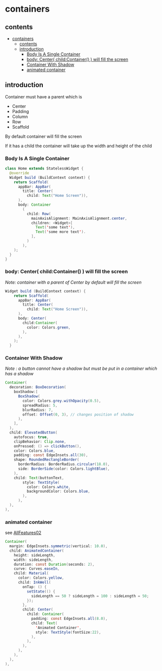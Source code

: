 # containers

## contents

- [containers](#containers)
  - [contents](#contents)
  - [introduction](#introduction)
    - [Body Is A Single Container](#body-is-a-single-container)
    - [body: Center( child:Container()  )  will fill the screen](#body-center-childcontainer----will-fill-the-screen)
    - [Container With Shadow](#container-with-shadow)
    - [animated container](#animated-container)

## introduction

Container must have a parent which is
- Center
- Padding
- Column
- Row
- Scaffold

By default container will fill the screen 

If it has a child the container will take up the width and height of the child



### Body Is A Single Container

```java
class Home extends StatelessWidget {
  @override
  Widget build (BuildContext context) {
    return Scaffold(
      appBar: AppBar(
        title: Center(
          child: Text("Home Screen")),
      ),
      body: Container
        (
          child: Row(
            mainAxisAlignment: MainAxisAlignment.center,
            children: <Widget>[
              Text('some text'),
              Text('some more text').
            ],
          )
        ),
    );
  }
}
```

### body: Center( child:Container()  )  will fill the screen

*Note: container with a parent of Center by default will fill the screen*

```java
Widget build (BuildContext context) {
    return Scaffold(
      appBar: AppBar(
        title: Center(
          child: Text("Home Screen")),
      ),   
      body: Center(
        child:Container(
          color: Colors.green,
        ),
      ),
    );
  }
```

### Container With Shadow

*Note : a button cannot have a shadow but must be put in a container which has a shadow*


```java
Container(
  decoration: BoxDecoration(
    boxShadow:[
      BoxShadow(
        color: Colors.grey.withOpacity(0.5),
        spreadRadius: 5,
        blurRadius: 7,
        offset: Offset(0, 3), // changes position of shadow
      ),
    ],
  ),
  child: ElevatedButton(
    autofocus: true,
    clipBehavior: Clip.none,
    onPressed: () => clickButton(),
    color: Colors.blue,
    padding: const EdgeInsets.all(30),
    shape: RoundedRectangleBorder(
      borderRadius: BorderRadius.circular(18.0),
      side: BorderSide(color: Colors.lightBlue),
    ),
    child: Text(buttonText, 
        style: TextStyle(
          color: Colors.white,
          backgroundColor: Colors.blue,
        ),
      ),
  ),
),
```

### animated container

see [AllFeatures02](../projects/AllFeatures02)

```java
Container(
  margin: EdgeInsets.symmetric(vertical: 10.0),
  child: AnimatedContainer(
    height: sideLength,
    width: sideLength,
    duration: const Duration(seconds: 2),
    curve: Curves.easeIn,
    child: Material(
      color: Colors.yellow,
      child: InkWell(
        onTap: () {
          setState(() {
            sideLength == 50 ? sideLength = 100 : sideLength = 50;
          });
        },
        child: Center(
          child: Container(
            padding: const EdgeInsets.all(8.0),
            child: Text(
              'Animated Container', 
              style: TextStyle(fontSize:22),
            ),
          ),
        ),
      ),
    ),
  ),
),
```